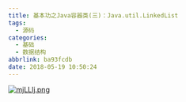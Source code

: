 ```yaml
---
title: 基本功之Java容器类(三)：Java.util.LinkedList
tags:
  - 源码
categories:
  - 基础
  - 数据结构
abbrlink: ba93fcdb
date: 2018-05-19 10:50:24
---
```

[![mjLLlj.png](https://s2.ax1x.com/2019/08/30/mjLLlj.png)](https://imgchr.com/i/mjLLlj)
<!--more--> 
